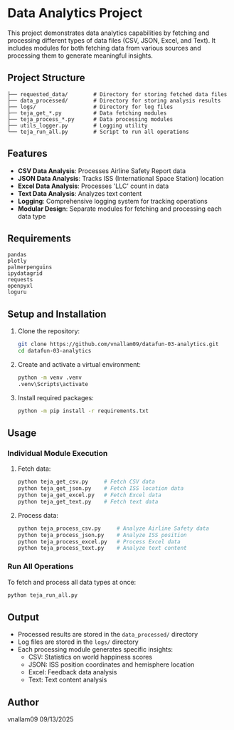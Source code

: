 # Data Analytics Project

This project demonstrates data analytics capabilities by fetching and processing different types of data files (CSV, JSON, Excel, and Text). It includes modules for both fetching data from various sources and processing them to generate meaningful insights.

## Project Structure

```
├── requested_data/        # Directory for storing fetched data files
├── data_processed/        # Directory for storing analysis results
├── logs/                  # Directory for log files
├── teja_get_*.py          # Data fetching modules
├── teja_process_*.py      # Data processing modules
├── utils_logger.py        # Logging utility
└── teja_run_all.py        # Script to run all operations
```

## Features

- **CSV Data Analysis**: Processes Airline Safety Report data
- **JSON Data Analysis**: Tracks ISS (International Space Station) location
- **Excel Data Analysis**: Processes 'LLC' count in data
- **Text Data Analysis**: Analyzes text content 
- **Logging**: Comprehensive logging system for tracking operations
- **Modular Design**: Separate modules for fetching and processing each data type

## Requirements

```pip
pandas
plotly
palmerpenguins
ipydatagrid
requests
openpyxl
loguru
```

## Setup and Installation

1. Clone the repository:
   ```bash
   git clone https://github.com/vnallam09/datafun-03-analytics.git
   cd datafun-03-analytics
   ```

2. Create and activate a virtual environment:
   ```bash
   python -m venv .venv
   .venv\Scripts\activate
   ```

3. Install required packages:
   ```bash
   python -m pip install -r requirements.txt
   ```

## Usage

### Individual Module Execution

1. Fetch data:
   ```bash
   python teja_get_csv.py     # Fetch CSV data
   python teja_get_json.py    # Fetch ISS location data
   python teja_get_excel.py   # Fetch Excel data
   python teja_get_text.py    # Fetch text data
   ```

2. Process data:
   ```bash
   python teja_process_csv.py     # Analyze Airline Safety data
   python teja_process_json.py    # Analyze ISS position
   python teja_process_excel.py   # Process Excel data
   python teja_process_text.py    # Analyze text content
   ```

### Run All Operations

To fetch and process all data types at once:
```bash
python teja_run_all.py
```

## Output

- Processed results are stored in the `data_processed/` directory
- Log files are stored in the `logs/` directory
- Each processing module generates specific insights:
  - CSV: Statistics on world happiness scores
  - JSON: ISS position coordinates and hemisphere location
  - Excel: Feedback data analysis
  - Text: Text content analysis

## Author
vnallam09
09/13/2025
